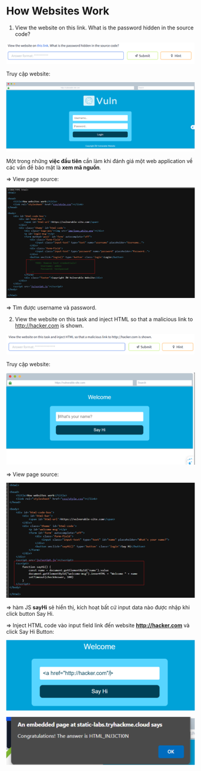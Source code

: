 # How Websites Work

1. View the website on this link. What is the password hidden in the source code? 

![img](https://github.com/DucThinh47/TryHackMe/blob/main/Web_Fundamental/How_The_Web_Works/images/image16.png?raw=true)

Truy cập website: 

![img](https://github.com/DucThinh47/TryHackMe/blob/main/Web_Fundamental/How_The_Web_Works/images/image17.png?raw=true)

Một trong những **việc đầu tiên** cần làm khi đánh giá một web application về các vấn đề bảo mật là **xem mã nguồn**. 

=> View page source: 

![img](https://github.com/DucThinh47/TryHackMe/blob/main/Web_Fundamental/How_The_Web_Works/images/image18.png?raw=true)

=> Tìm được username và password.

2. View the website on this task and inject HTML so that a malicious link to http://hacker.com is shown.

![img](https://github.com/DucThinh47/TryHackMe/blob/main/Web_Fundamental/How_The_Web_Works/images/image19.png?raw=true)

Truy cập website: 

![img](https://github.com/DucThinh47/TryHackMe/blob/main/Web_Fundamental/How_The_Web_Works/images/image20.png?raw=true)

=> View page source: 

![img](https://github.com/DucThinh47/TryHackMe/blob/main/Web_Fundamental/How_The_Web_Works/images/image21.png?raw=true)

=> hàm JS **sayHi** sẽ hiển thị, kích hoạt bất cứ input data nào được nhập khi click button Say Hi. 

=> Inject HTML code vào input field link đến website **http://hacker.com** và click Say Hi Button: 

![img](https://github.com/DucThinh47/TryHackMe/blob/main/Web_Fundamental/How_The_Web_Works/images/image22.png?raw=true)

![img](https://github.com/DucThinh47/TryHackMe/blob/main/Web_Fundamental/How_The_Web_Works/images/image23.png?raw=true)



